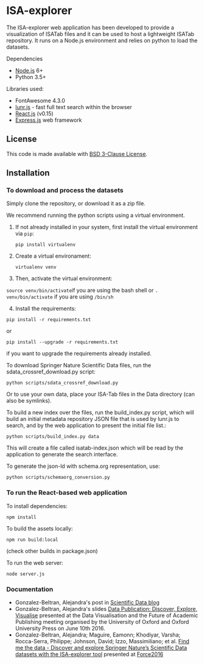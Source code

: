 ISA-explorer
============

The ISA-explorer web application has been developed to provide a visualization of ISATab files and it can be used to host a lightweight ISATab repository.
It runs on a Node.js environment and relies on python to load the datasets.

Dependencies

 * [Node.js](http://nodejs.org/) 6+
 * Python 3.5+

Libraries used:

 * FontAwesome 4.3.0
 * [lunr.js](https://lunrjs.com/) - fast full text search within the browser
 * [React.js](https://reactjs.org/) (v0.15)
 * [Express.js](https://expressjs.com) web framework


## License

This code is made available with [BSD 3-Clause License](https://raw.githubusercontent.com/ISA-tools/isa-explorer/master/LICENSE.txt).

## Installation

### To download and process the datasets

Simply clone the repository, or download it as a zip file.

We recommend running the python scripts using a virtual environment.

1. If not already installed in your system, first install the virtual environment via `pip`:

   `pip install virtualenv`

2. Create a virtual environament:

   `virtualenv venv`
   
3. Then, activate the virtual environment:

  `source venv/bin/activate`if you are using the bash shell or `. venv/bin/activate` if you are using `/bin/sh`
  
  
4. Install the requirements:

  `pip install -r requirements.txt`
 
 or
  
  `pip install --upgrade -r requirements.txt`
  
  if you want to upgrade the requirements already installed.

To download Springer Nature Scientific Data files, run the sdata_crossref_download.py script:

```
python scripts/sdata_crossref_download.py
```

Or to use your own data, place your ISA-Tab files in the Data directory (can also be symlinks).

To build a new index over the files, run the build_index.py script, which will build an initial metadata repository JSON file that is used by lunr.js to search, and by the web application to present the initial file list.:

```
python scripts/build_index.py data
``` 

This will create a file called isatab-index.json which will be read by the application to generate the search interface.

To generate the json-ld with schema.org representation, use:
```
python scripts/schemaorg_conversion.py

```

### To run the React-based web application

To install dependencies:

```
npm install
```

To build the assets locally:

```
npm run build:local
```

(check other builds in package.json)

To run the web server:
```
node server.js
```

### Documentation

- Gonzalez-Beltran, Alejandra's post in [Scientific Data blog](http://blogs.nature.com/scientificdata/2015/12/17/isa-explorer/)
- Gonzalez-Beltran, Alejandra's slides [Data Publication: Discover, Explore, Visualise](https://www.slideshare.net/agbeltran/data-publication-discover-explore-visualise) presented at the Data Visualisation and the Future of Academic Publishing meeting organised by the University of Oxford and Oxford University Press on June 10th 2016.
- Gonzalez-Beltran, Alejandra; Maguire, Eamonn; Khodiyar, Varsha; Rocca-Serra, Philippe; Johnson, David; Izzo, Massimiliano; et al. [Find me the data - Discover and explore Springer Nature’s Scientific Data datasets with the ISA-explorer tool](https://doi.org/10.6084/m9.figshare.3172396.v1) presented at [Force2016](https://www.force11.org/meetings/force2016/program/agenda/demos-posters/day-2)

 
